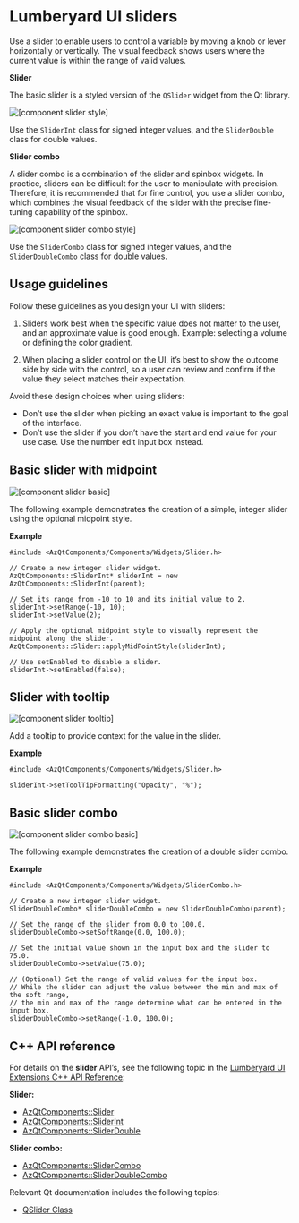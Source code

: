 # Lumberyard UI sliders<a name="uidev-sliders-component"></a>

Use a slider to enable users to control a variable by moving a knob or lever horizontally or vertically\. The visual feedback shows users where the current value is within the range of valid values\.

 **Slider** 

The basic slider is a styled version of the `QSlider` widget from the Qt library\.

![\[component slider style\]](http://docs.aws.amazon.com/lumberyard/latest/ui/images/component-slider-style.png)

Use the `SliderInt` class for signed integer values, and the `SliderDouble` class for double values\.

 **Slider combo** 

A slider combo is a combination of the slider and spinbox widgets\. In practice, sliders can be difficult for the user to manipulate with precision\. Therefore, it is recommended that for fine control, you use a slider combo, which combines the visual feedback of the slider with the precise fine\-tuning capability of the spinbox\.

![\[component slider combo style\]](http://docs.aws.amazon.com/lumberyard/latest/ui/images/component-slider-combo-style.png)

Use the `SliderCombo` class for signed integer values, and the `SliderDoubleCombo` class for double values\.

## Usage guidelines<a name="sliders-usage"></a>

Follow these guidelines as you design your UI with sliders:

1.  Sliders work best when the specific value does not matter to the user, and an approximate value is good enough\. Example: selecting a volume or defining the color gradient\. 

1.  When placing a slider control on the UI, it’s best to show the outcome side by side with the control, so a user can review and confirm if the value they select matches their expectation\. 

Avoid these design choices when using sliders:
+ Don’t use the slider when picking an exact value is important to the goal of the interface\.
+ Don’t use the slider if you don’t have the start and end value for your use case\. Use the number edit input box instead\.

## Basic slider with midpoint<a name="slider-basic"></a>

![\[component slider basic\]](http://docs.aws.amazon.com/lumberyard/latest/ui/images/component-slider-basic.png)

The following example demonstrates the creation of a simple, integer slider using the optional midpoint style\.

 **Example** 

```
#include <AzQtComponents/Components/Widgets/Slider.h>

// Create a new integer slider widget.
AzQtComponents::SliderInt* sliderInt = new AzQtComponents::SliderInt(parent);

// Set its range from -10 to 10 and its initial value to 2.
sliderInt->setRange(-10, 10);
sliderInt->setValue(2);

// Apply the optional midpoint style to visually represent the midpoint along the slider.
AzQtComponents::Slider::applyMidPointStyle(sliderInt);

// Use setEnabled to disable a slider.
sliderInt->setEnabled(false);
```

## Slider with tooltip<a name="slider-tooltip"></a>

![\[component slider tooltip\]](http://docs.aws.amazon.com/lumberyard/latest/ui/images/component-slider-tooltip.png)

Add a tooltip to provide context for the value in the slider\.

 **Example** 

```
#include <AzQtComponents/Components/Widgets/Slider.h>

sliderInt->setToolTipFormatting("Opacity", "%");
```

## Basic slider combo<a name="slider-combo-basic"></a>

![\[component slider combo basic\]](http://docs.aws.amazon.com/lumberyard/latest/ui/images/component-slider-combo-basic.png)

The following example demonstrates the creation of a double slider combo\.

 **Example** 

```
#include <AzQtComponents/Components/Widgets/SliderCombo.h>

// Create a new integer slider widget.
SliderDoubleCombo* sliderDoubleCombo = new SliderDoubleCombo(parent);

// Set the range of the slider from 0.0 to 100.0.
sliderDoubleCombo->setSoftRange(0.0, 100.0);

// Set the initial value shown in the input box and the slider to 75.0.
sliderDoubleCombo->setValue(75.0);

// (Optional) Set the range of valid values for the input box.
// While the slider can adjust the value between the min and max of the soft range,
// the min and max of the range determine what can be entered in the input box.
sliderDoubleCombo->setRange(-1.0, 100.0);
```

## C\+\+ API reference<a name="sliders-api-ref"></a>

For details on the **slider** API’s, see the following topic in the [Lumberyard UI Extensions C\+\+ API Reference](https://d3bqhfbip4ze4a.cloudfront.net/api/ui/namespace_az_qt_components.html):

 **Slider:** 
+  [AzQtComponents::Slider](https://d3bqhfbip4ze4a.cloudfront.net/api/ui/class_az_qt_components_1_1_slider.html) 
+  [AzQtComponents::SliderInt](https://d3bqhfbip4ze4a.cloudfront.net/api/ui/class_az_qt_components_1_1_slider_int.html) 
+  [AzQtComponents::SliderDouble](https://d3bqhfbip4ze4a.cloudfront.net/api/ui/class_az_qt_components_1_1_slider_double.html) 

 **Slider combo:** 
+  [AzQtComponents::SliderCombo](https://d3bqhfbip4ze4a.cloudfront.net/api/ui/class_az_qt_components_1_1_slider_combo.html) 
+  [AzQtComponents::SliderDoubleCombo](https://d3bqhfbip4ze4a.cloudfront.net/api/ui/class_az_qt_components_1_1_slider_double_combo.html) 

Relevant Qt documentation includes the following topics:
+  [QSlider Class](https://doc.qt.io/qt-5/qslider.html) 